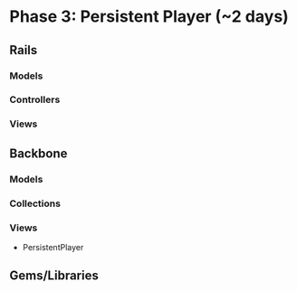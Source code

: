 # Phase 3: Persistent Player (~2 days)

## Rails
### Models

### Controllers

### Views

## Backbone
### Models

### Collections

### Views
* PersistentPlayer

## Gems/Libraries

